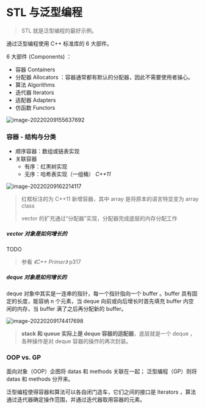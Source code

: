 # STL 与泛型编程

> STL 就是泛型编程的最好示例。

通过泛型编程使用 C++ 标准库的 6 大部件。

6 大部件 (Components) ：

- 容器 Containers
- 分配器 Allocators ：容器通常都有默认的分配器，因此不需要使用者操心。
- 算法 Algorithms
- 迭代器 Iterators
- 适配器 Adapters
- 仿函数 Functors

![image-20220209155637692](images/image-20220209155637692.png)

### 容器 - 结构与分类

- 顺序容器：数组或链表实现
- 关联容器
  - 有序：红黑树实现
  - 无序：哈希表实现（一组桶） *C++11*

![image-20220209162214117](images/image-20220209162214117.png)

> 红框标注的为 C++11 新增容器，其中 array 是将原本的语言特显变为 array class
>
> vector 的扩充通过“分配器”实现，分配器完成底层的内存分配工作

##### vector 对象是如何增长的

TODO

> 参看 *《C++ Primer》* p317

##### deque 对象是如何增长的

deque 对象中其实是一连串的指针，每一个指针指向一个 buffer 。buffer 具有固定的长度，能容纳 n 个元素，当 deque 向前或向后增长时首先填充 buffer 内空闲的内存，当 buffer 满了之后再分配新的 buffer。

![image-20220209174417698](images/image-20220209174417698.png)

> **stack 和 queue 实际上是 deque 容器的适配器**，底层就是一个 deque ，各种操作是对 deque 容器的操作的再次封装。

### OOP vs. GP

面向对象（OOP）企图将 datas 和 methods 关联在一起；
泛型编程（GP）则将 datas 和 methods 分开来。

泛型编程使得容器和算法可以各自闭门造车，它们之间的接口是 Iterators ，算法通过迭代器确定操作范围，并通过迭代器取用容器的元素。

